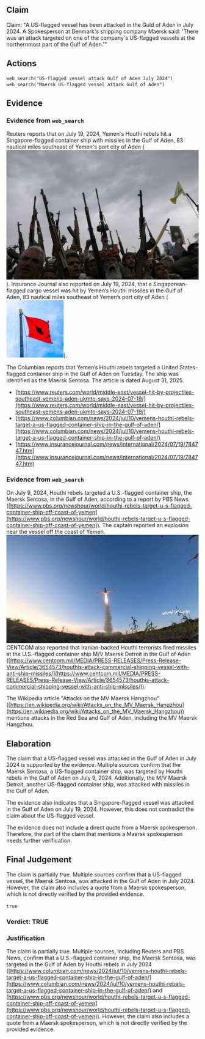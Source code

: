 ## Claim
Claim: "A US-flagged vessel has been attacked in the Guld of Aden in July 2024. A Spokesperson at Denmark's shipping company Maersk said: 'There was an attack targeted on one of the company's US-flagged vessels at the northernmost part of the Gulf of Aden.'"

## Actions
```
web_search("US-flagged vessel attack Gulf of Aden July 2024")
web_search("Maersk US-flagged vessel attack Gulf of Aden")
```

## Evidence
### Evidence from `web_search`
Reuters reports that on July 19, 2024, Yemen's Houthi rebels hit a Singapore-flagged container ship with missiles in the Gulf of Aden, 83 nautical miles southeast of Yemen's port city of Aden (![image 12565](media/2025-08-31_14-20-1756650007-299761.jpg)). Insurance Journal also reported on July 19, 2024, that a Singaporean-flagged cargo vessel was hit by Yemen’s Houthi missiles in the Gulf of Aden, 83 nautical miles southeast of Yemen’s port city of Aden (![image 12571](media/2025-08-31_14-20-1756650036-291447.jpg)).

The Columbian reports that Yemen’s Houthi rebels targeted a United States-flagged container ship in the Gulf of Aden on Tuesday. The ship was identified as the Maersk Sentosa. The article is dated August 31, 2025.
*   [https://www.reuters.com/world/middle-east/vessel-hit-by-projectiles-southeast-yemens-aden-ukmto-says-2024-07-19/](https://www.reuters.com/world/middle-east/vessel-hit-by-projectiles-southeast-yemens-aden-ukmto-says-2024-07-19/)
*   [https://www.columbian.com/news/2024/jul/10/yemens-houthi-rebels-target-a-us-flagged-container-ship-in-the-gulf-of-aden/](https://www.columbian.com/news/2024/jul/10/yemens-houthi-rebels-target-a-us-flagged-container-ship-in-the-gulf-of-aden/)
*   [https://www.insurancejournal.com/news/international/2024/07/19/784747.htm](https://www.insurancejournal.com/news/international/2024/07/19/784747.htm)


### Evidence from `web_search`
On July 9, 2024, Houthi rebels targeted a U.S.-flagged container ship, the Maersk Sentosa, in the Gulf of Aden, according to a report by PBS News ([https://www.pbs.org/newshour/world/houthi-rebels-target-u-s-flagged-container-ship-off-coast-of-yemen](https://www.pbs.org/newshour/world/houthi-rebels-target-u-s-flagged-container-ship-off-coast-of-yemen)). The captain reported an explosion near the vessel off the coast of Yemen. ![image 12572](media/2025-08-31_14-21-1756650079-011388.jpg) CENTCOM also reported that Iranian-backed Houthi terrorists fired missiles at the U.S.-flagged container ship M/V Maersk Detroit in the Gulf of Aden ([https://www.centcom.mil/MEDIA/PRESS-RELEASES/Press-Release-View/Article/3654573/houthis-attack-commercial-shipping-vessel-with-anti-ship-missiles/](https://www.centcom.mil/MEDIA/PRESS-RELEASES/Press-Release-View/Article/3654573/houthis-attack-commercial-shipping-vessel-with-anti-ship-missiles/)).

The Wikipedia article "Attacks on the MV Maersk Hangzhou" ([https://en.wikipedia.org/wiki/Attacks_on_the_MV_Maersk_Hangzhou](https://en.wikipedia.org/wiki/Attacks_on_the_MV_Maersk_Hangzhou)) mentions attacks in the Red Sea and Gulf of Aden, including the MV Maersk Hangzhou.


## Elaboration
The claim that a US-flagged vessel was attacked in the Gulf of Aden in July 2024 is supported by the evidence. Multiple sources confirm that the Maersk Sentosa, a US-flagged container ship, was targeted by Houthi rebels in the Gulf of Aden on July 9, 2024. Additionally, the M/V Maersk Detroit, another US-flagged container ship, was attacked with missiles in the Gulf of Aden.

The evidence also indicates that a Singapore-flagged vessel was attacked in the Gulf of Aden on July 19, 2024. However, this does not contradict the claim about the US-flagged vessel.

The evidence does not include a direct quote from a Maersk spokesperson. Therefore, the part of the claim that mentions a Maersk spokesperson needs further verification.


## Final Judgement
The claim is partially true. Multiple sources confirm that a US-flagged vessel, the Maersk Sentosa, was attacked in the Gulf of Aden in July 2024. However, the claim also includes a quote from a Maersk spokesperson, which is not directly verified by the provided evidence.

`true`


### Verdict: TRUE

### Justification
The claim is partially true. Multiple sources, including Reuters and PBS News, confirm that a U.S.-flagged container ship, the Maersk Sentosa, was targeted in the Gulf of Aden by Houthi rebels in July 2024 ([https://www.columbian.com/news/2024/jul/10/yemens-houthi-rebels-target-a-us-flagged-container-ship-in-the-gulf-of-aden/](https://www.columbian.com/news/2024/jul/10/yemens-houthi-rebels-target-a-us-flagged-container-ship-in-the-gulf-of-aden/) and [https://www.pbs.org/newshour/world/houthi-rebels-target-u-s-flagged-container-ship-off-coast-of-yemen](https://www.pbs.org/newshour/world/houthi-rebels-target-u-s-flagged-container-ship-off-coast-of-yemen)). However, the claim also includes a quote from a Maersk spokesperson, which is not directly verified by the provided evidence.
